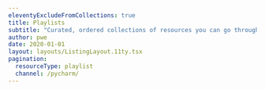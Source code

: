 ```yaml
---
eleventyExcludeFromCollections: true
title: Playlists
subtitle: "Curated, ordered collections of resources you can go through in a sitting."
author: pwe
date: 2020-01-01
layout: layouts/ListingLayout.11ty.tsx
pagination:
  resourceType: playlist
  channel: /pycharm/
---
```


